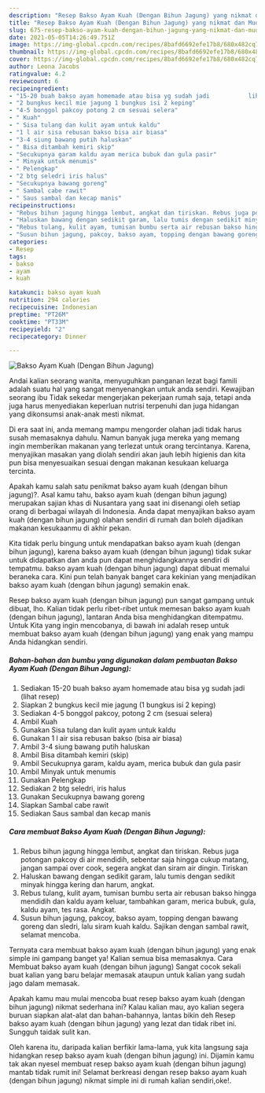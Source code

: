 ```yaml
---
description: "Resep Bakso Ayam Kuah (Dengan Bihun Jagung) yang nikmat dan Mudah Dibuat"
title: "Resep Bakso Ayam Kuah (Dengan Bihun Jagung) yang nikmat dan Mudah Dibuat"
slug: 675-resep-bakso-ayam-kuah-dengan-bihun-jagung-yang-nikmat-dan-mudah-dibuat
date: 2021-05-05T14:26:49.751Z
image: https://img-global.cpcdn.com/recipes/8bafd6692efe17b8/680x482cq70/bakso-ayam-kuah-dengan-bihun-jagung-foto-resep-utama.jpg
thumbnail: https://img-global.cpcdn.com/recipes/8bafd6692efe17b8/680x482cq70/bakso-ayam-kuah-dengan-bihun-jagung-foto-resep-utama.jpg
cover: https://img-global.cpcdn.com/recipes/8bafd6692efe17b8/680x482cq70/bakso-ayam-kuah-dengan-bihun-jagung-foto-resep-utama.jpg
author: Leona Jacobs
ratingvalue: 4.2
reviewcount: 6
recipeingredient:
- "15-20 buah bakso ayam homemade atau bisa yg sudah jadi           lihat resep"
- "2 bungkus kecil mie jagung 1 bungkus isi 2 keping"
- "4-5 bonggol pakcoy potong 2 cm sesuai selera"
- " Kuah"
- " Sisa tulang dan kulit ayam untuk kaldu"
- "1 l air sisa rebusan bakso bisa air biasa"
- "3-4 siung bawang putih haluskan"
- " Bisa ditambah kemiri skip"
- "Secukupnya garam kaldu ayam merica bubuk dan gula pasir"
- " Minyak untuk menumis"
- " Pelengkap"
- "2 btg seledri iris halus"
- "Secukupnya bawang goreng"
- " Sambal cabe rawit"
- " Saus sambal dan kecap manis"
recipeinstructions:
- "Rebus bihun jagung hingga lembut, angkat dan tiriskan. Rebus juga potongan pakcoy di air mendidih, sebentar saja hingga cukup matang, jangan sampai over cook, segera angkat dan siram air dingin. Tiriskan"
- "Haluskan bawang dengan sedikit garam, lalu tumis dengan sedikit minyak hingga kering dan harum, angkat."
- "Rebus tulang, kulit ayam, tumisan bumbu serta air rebusan bakso hingga mendidih dan kaldu ayam keluar, tambahkan garam, merica bubuk, gula, kaldu ayam, tes rasa. Angkat."
- "Susun bihun jagung, pakcoy, bakso ayam, topping dengan bawang goreng dan sledri, lalu siram kuah kaldu. Sajikan dengan sambal rawit, selamat mencoba."
categories:
- Resep
tags:
- bakso
- ayam
- kuah

katakunci: bakso ayam kuah 
nutrition: 294 calories
recipecuisine: Indonesian
preptime: "PT26M"
cooktime: "PT33M"
recipeyield: "2"
recipecategory: Dinner

---
```



![Bakso Ayam Kuah (Dengan Bihun Jagung)](https://img-global.cpcdn.com/recipes/8bafd6692efe17b8/680x482cq70/bakso-ayam-kuah-dengan-bihun-jagung-foto-resep-utama.jpg)

Andai kalian seorang wanita, menyuguhkan panganan lezat bagi famili adalah suatu hal yang sangat menyenangkan untuk anda sendiri. Kewajiban seorang ibu Tidak sekedar mengerjakan pekerjaan rumah saja, tetapi anda juga harus menyediakan keperluan nutrisi terpenuhi dan juga hidangan yang dikonsumsi anak-anak mesti nikmat.

Di era  saat ini, anda memang mampu mengorder olahan jadi tidak harus susah memasaknya dahulu. Namun banyak juga mereka yang memang ingin memberikan makanan yang terlezat untuk orang tercintanya. Karena, menyajikan masakan yang diolah sendiri akan jauh lebih higienis dan kita pun bisa menyesuaikan sesuai dengan makanan kesukaan keluarga tercinta. 



Apakah kamu salah satu penikmat bakso ayam kuah (dengan bihun jagung)?. Asal kamu tahu, bakso ayam kuah (dengan bihun jagung) merupakan sajian khas di Nusantara yang saat ini disenangi oleh setiap orang di berbagai wilayah di Indonesia. Anda dapat menyajikan bakso ayam kuah (dengan bihun jagung) olahan sendiri di rumah dan boleh dijadikan makanan kesukaanmu di akhir pekan.

Kita tidak perlu bingung untuk mendapatkan bakso ayam kuah (dengan bihun jagung), karena bakso ayam kuah (dengan bihun jagung) tidak sukar untuk didapatkan dan anda pun dapat menghidangkannya sendiri di tempatmu. bakso ayam kuah (dengan bihun jagung) dapat dibuat memalui beraneka cara. Kini pun telah banyak banget cara kekinian yang menjadikan bakso ayam kuah (dengan bihun jagung) semakin enak.

Resep bakso ayam kuah (dengan bihun jagung) pun sangat gampang untuk dibuat, lho. Kalian tidak perlu ribet-ribet untuk memesan bakso ayam kuah (dengan bihun jagung), lantaran Anda bisa menghidangkan ditempatmu. Untuk Kita yang ingin mencobanya, di bawah ini adalah resep untuk membuat bakso ayam kuah (dengan bihun jagung) yang enak yang mampu Anda hidangkan sendiri.

<!--inarticleads1-->

##### Bahan-bahan dan bumbu yang digunakan dalam pembuatan Bakso Ayam Kuah (Dengan Bihun Jagung):

1. Sediakan 15-20 buah bakso ayam homemade atau bisa yg sudah jadi           (lihat resep)
1. Siapkan 2 bungkus kecil mie jagung (1 bungkus isi 2 keping)
1. Sediakan 4-5 bonggol pakcoy, potong 2 cm (sesuai selera)
1. Ambil  Kuah
1. Gunakan  Sisa tulang dan kulit ayam untuk kaldu
1. Gunakan 1 l air sisa rebusan bakso (bisa air biasa)
1. Ambil 3-4 siung bawang putih haluskan
1. Ambil  Bisa ditambah kemiri (skip)
1. Ambil Secukupnya garam, kaldu ayam, merica bubuk dan gula pasir
1. Ambil  Minyak untuk menumis
1. Gunakan  Pelengkap
1. Sediakan 2 btg seledri, iris halus
1. Gunakan Secukupnya bawang goreng
1. Siapkan  Sambal cabe rawit
1. Sediakan  Saus sambal dan kecap manis




<!--inarticleads2-->

##### Cara membuat Bakso Ayam Kuah (Dengan Bihun Jagung):

1. Rebus bihun jagung hingga lembut, angkat dan tiriskan. Rebus juga potongan pakcoy di air mendidih, sebentar saja hingga cukup matang, jangan sampai over cook, segera angkat dan siram air dingin. Tiriskan
1. Haluskan bawang dengan sedikit garam, lalu tumis dengan sedikit minyak hingga kering dan harum, angkat.
1. Rebus tulang, kulit ayam, tumisan bumbu serta air rebusan bakso hingga mendidih dan kaldu ayam keluar, tambahkan garam, merica bubuk, gula, kaldu ayam, tes rasa. Angkat.
1. Susun bihun jagung, pakcoy, bakso ayam, topping dengan bawang goreng dan sledri, lalu siram kuah kaldu. Sajikan dengan sambal rawit, selamat mencoba.




Ternyata cara membuat bakso ayam kuah (dengan bihun jagung) yang enak simple ini gampang banget ya! Kalian semua bisa memasaknya. Cara Membuat bakso ayam kuah (dengan bihun jagung) Sangat cocok sekali buat kalian yang baru belajar memasak ataupun untuk kalian yang sudah jago dalam memasak.

Apakah kamu mau mulai mencoba buat resep bakso ayam kuah (dengan bihun jagung) nikmat sederhana ini? Kalau kalian mau, ayo kalian segera buruan siapkan alat-alat dan bahan-bahannya, lantas bikin deh Resep bakso ayam kuah (dengan bihun jagung) yang lezat dan tidak ribet ini. Sungguh taidak sulit kan. 

Oleh karena itu, daripada kalian berfikir lama-lama, yuk kita langsung saja hidangkan resep bakso ayam kuah (dengan bihun jagung) ini. Dijamin kamu tak akan nyesel membuat resep bakso ayam kuah (dengan bihun jagung) mantab tidak rumit ini! Selamat berkreasi dengan resep bakso ayam kuah (dengan bihun jagung) nikmat simple ini di rumah kalian sendiri,oke!.

